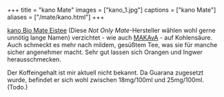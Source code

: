 +++
title = "kano Mate"
images = ["kano_1.jpg"]
captions = ["kano Mate"]
aliases = ["/mate/kano.html"]
+++

[kano Bio Mate Eistee](http://kano.de/) (Diese *Not Only Mate*-Hersteller wählen wohl gerne unnötig lange Namen) verzichtet - wie auch [MAKAvA](/mate/makava.html) - auf Kohlensäure. Auch schmeckt es mehr nach mildem, gesüßtem Tee, was sie für manche sicher angenehmer macht. Sehr gut lassen sich Orangen und Ingwer herausschmecken.

Der Koffeingehalt ist mir aktuell nicht bekannt. Da Guarana zugesetzt wurde, befindet er sich wohl zwischen 18mg/100ml und 25mg/100ml. (Todo.)
